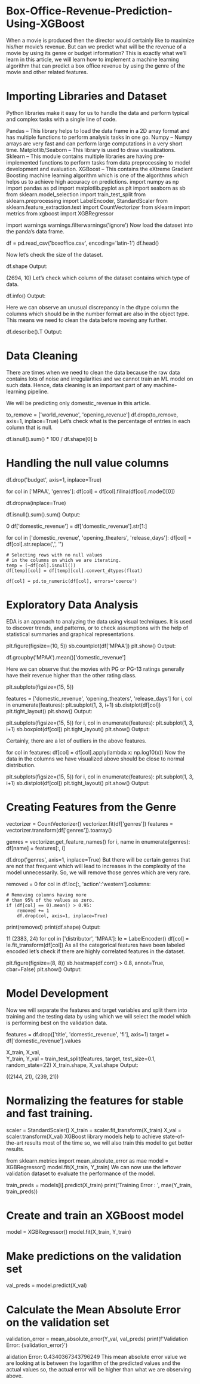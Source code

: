 # Box-Office-Revenue-Prediction-Using-XGBoost
When a movie is produced then the director would certainly like to maximize his/her movie’s revenue. But can we predict what will be the revenue of a movie by using its genre or budget information? This is exactly what we’ll learn in this article, we will learn how to implement a machine learning algorithm that can predict a box office revenue by using the genre of the movie and other related features.

 
# Importing Libraries and Dataset
Python libraries make it easy for us to handle the data and perform typical and complex tasks with a single line of code.

Pandas – This library helps to load the data frame in a 2D array format and has multiple functions to perform analysis tasks in one go.
Numpy – Numpy arrays are very fast and can perform large computations in a very short time.
Matplotlib/Seaborn – This library is used to draw visualizations.
Sklearn – This module contains multiple libraries are having pre-implemented functions to perform tasks from data preprocessing to model development and evaluation.
XGBoost – This contains the eXtreme Gradient Boosting machine learning algorithm which is one of the algorithms which helps us to achieve high accuracy on predictions.
import numpy as np
import pandas as pd
import matplotlib.pyplot as plt
import seaborn as sb
from sklearn.model_selection import train_test_split
from sklearn.preprocessing import LabelEncoder, StandardScaler
from sklearn.feature_extraction.text import CountVectorizer
from sklearn import metrics
from xgboost import XGBRegressor
 
import warnings
warnings.filterwarnings('ignore')
Now load the dataset into the panda’s data frame.


df = pd.read_csv('boxoffice.csv',
                 encoding='latin-1')
df.head()
 

 

Now let’s check the size of the dataset.

df.shape
Output:

(2694, 10)
Let’s check which column of the dataset contains which type of data.

df.info()
Output:


 

Here we can observe an unusual discrepancy in the dtype column the columns which should be in the number format are also in the object type. This means we need to clean the data before moving any further.

df.describe().T
Output:


 

# Data Cleaning
There are times when we need to clean the data because the raw data contains lots of noise and irregularities and we cannot train an ML model on such data. Hence, data cleaning is an important part of any machine-learning pipeline.

 We will be predicting only
 domestic_revenue in this article.
 
to_remove = ['world_revenue', 'opening_revenue']
df.drop(to_remove, axis=1, inplace=True)
Let’s check what is the percentage of entries in each column that is null.

df.isnull().sum() * 100 / df.shape[0]
b


 

# Handling the null value columns
df.drop('budget', axis=1, inplace=True)
 
for col in ['MPAA', 'genres']:
    df[col] = df[col].fillna(df[col].mode()[0])
 
df.dropna(inplace=True)
 
df.isnull().sum().sum()
Output:

0
df['domestic_revenue'] = df['domestic_revenue'].str[1:]
 
for col in ['domestic_revenue', 'opening_theaters', 'release_days']:
    df[col] = df[col].str.replace(',', '')
 
    # Selecting rows with no null values
    # in the columns on which we are iterating.
    temp = (~df[col].isnull())
    df[temp][col] = df[temp][col].convert_dtypes(float)
 
    df[col] = pd.to_numeric(df[col], errors='coerce')
#  Exploratory Data Analysis
EDA is an approach to analyzing the data using visual techniques. It is used to discover trends, and patterns, or to check assumptions with the help of statistical summaries and graphical representations. 

plt.figure(figsize=(10, 5))
sb.countplot(df['MPAA'])
plt.show()
Output:


 

df.groupby('MPAA').mean()['domestic_revenue']
 


 

Here we can observe that the movies with PG or PG-13 ratings generally have their revenue higher than the other rating class.

plt.subplots(figsize=(15, 5))
 
features = ['domestic_revenue', 'opening_theaters', 'release_days']
for i, col in enumerate(features):
    plt.subplot(1, 3, i+1)
    sb.distplot(df[col])
plt.tight_layout()
plt.show()
Output:


 

plt.subplots(figsize=(15, 5))
for i, col in enumerate(features):
    plt.subplot(1, 3, i+1)
    sb.boxplot(df[col])
plt.tight_layout()
plt.show()
Output:


 

Certainly, there are a lot of outliers in the above features.

for col in features:
  df[col] = df[col].apply(lambda x: np.log10(x))
Now the data in the columns we have visualized above should be close to normal distribution.

plt.subplots(figsize=(15, 5))
for i, col in enumerate(features):
    plt.subplot(1, 3, i+1)
    sb.distplot(df[col])
plt.tight_layout()
plt.show()
Output:


 

# Creating Features from the Genre
vectorizer = CountVectorizer()
vectorizer.fit(df['genres'])
features = vectorizer.transform(df['genres']).toarray()
 
genres = vectorizer.get_feature_names()
for i, name in enumerate(genres):
    df[name] = features[:, i]
 
df.drop('genres', axis=1, inplace=True)
But there will be certain genres that are not that frequent which will lead to increases in the complexity of the model unnecessarily. So, we will remove those genres which are very rare.

removed = 0
for col in df.loc[:, 'action':'western'].columns:
 
    # Removing columns having more
    # than 95% of the values as zero.
    if (df[col] == 0).mean() > 0.95:
        removed += 1
        df.drop(col, axis=1, inplace=True)
 
print(removed)
print(df.shape)
Output:

11
(2383, 24)
for col in ['distributor', 'MPAA']:
    le = LabelEncoder()
    df[col] = le.fit_transform(df[col])
As all the categorical features have been labeled encoded let’s check if there are highly correlated features in the dataset.

plt.figure(figsize=(8, 8))
sb.heatmap(df.corr() > 0.8,
           annot=True,
           cbar=False)
plt.show()
Output:


 

# Model Development
Now we will separate the features and target variables and split them into training and the testing data by using which we will select the model which is performing best on the validation data.

features = df.drop(['title', 'domestic_revenue', 'fi'], axis=1)
target = df['domestic_revenue'].values
 
X_train, X_val,\
    Y_train, Y_val = train_test_split(features, target,
                                      test_size=0.1,
                                      random_state=22)
X_train.shape, X_val.shape
Output:

((2144, 21), (239, 21))
# Normalizing the features for stable and fast training.
scaler = StandardScaler()
X_train = scaler.fit_transform(X_train)
X_val = scaler.transform(X_val)
XGBoost library models help to achieve state-of-the-art results most of the time so, we will also train this model to get better results.

from sklearn.metrics import mean_absolute_error as mae
model = XGBRegressor()
model.fit(X_train, Y_train)
We can now use the leftover validation dataset to evaluate the performance of the model.

train_preds = models[i].predict(X_train)
print('Training Error : ', mae(Y_train, train_preds))
 
# Create and train an XGBoost model
model = XGBRegressor()
model.fit(X_train, Y_train)

# Make predictions on the validation set
val_preds = model.predict(X_val)

# Calculate the Mean Absolute Error on the validation set
validation_error = mean_absolute_error(Y_val, val_preds)
print(f'Validation Error: {validation_error}')

alidation Error: 0.4340367343796249
This mean absolute error value we are looking at is between the logarithm of the predicted values and the actual values so, the actual error will be higher than what we are observing above.
